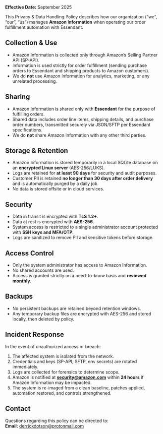 ﻿
**Effective Date:** September 2025

This Privacy & Data Handling Policy describes how our organization (“we”, “our”, “us”) manages **Amazon Information** when operating our order fulfillment automation with Essendant.

## Collection & Use
- Amazon Information is collected only through Amazon’s Selling Partner API (SP-API).
- Information is used strictly for order fulfillment (sending purchase orders to Essendant and shipping products to Amazon customers).
- We do **not** use Amazon Information for analytics, marketing, or any unrelated processing.

## Sharing
- Amazon Information is shared only with **Essendant** for the purpose of fulfilling orders.
- Shared data includes order line items, shipping details, and purchase order numbers, transmitted securely via JSON/SFTP per Essendant specifications.
- We do **not** share Amazon Information with any other third parties.

## Storage & Retention
- Amazon Information is stored temporarily in a local SQLite database on an **encrypted Linux server** (AES-256/LUKS).
- Logs are retained for **at least 90 days** for security and audit purposes.
- Customer PII is retained **no longer than 30 days after order delivery** and is automatically purged by a daily job.
- No data is stored offsite or in cloud services.

## Security
- Data in transit is encrypted with **TLS 1.2+**.
- Data at rest is encrypted with **AES-256**.
- System access is restricted to a single administrator account protected with **SSH keys and MFA/OTP**.
- Logs are sanitized to remove PII and sensitive tokens before storage.

## Access Control
- Only the system administrator has access to Amazon Information.
- No shared accounts are used.
- Access is granted strictly on a need-to-know basis and **reviewed monthly**.

## Backups
- No persistent backups are retained beyond retention windows.
- Any temporary backup files are encrypted with AES-256 and stored locally, then deleted by policy.

## Incident Response
In the event of unauthorized access or breach:
1. The affected system is isolated from the network.
2. Credentials and keys (SP-API, SFTP, env secrets) are rotated immediately.
3. Logs are collected for forensics to determine scope.
4. Amazon is notified at **security@amazon.com** within **24 hours** if Amazon Information may be impacted.
5. The system is re-imaged from a clean baseline, patches applied, automation restored, and controls strengthened.

## Contact
Questions regarding this policy can be directed to:  
**Email:** derrickdotson@protonmail.com
